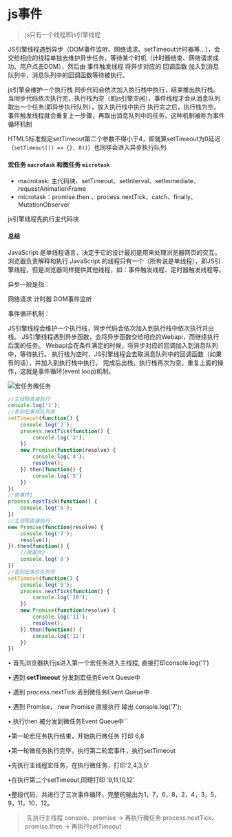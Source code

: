 # js事件
> js只有一个线程即js引擎线程

JS引擎线程遇到异步（DOM事件监听、网络请求、setTimeout计时器等...），会交给相应的线程单独去维护异步任务，等待某个时机（计时器结束、网络请求成功、用户点击DOM），然后由 事件触发线程 将异步对应的 回调函数 加入到消息队列中，消息队列中的回调函数等待被执行。

js引擎会维护一个执行栈 同步代码会依次加入执行栈中执行，结束推出执行栈。
当同步代码依次执行完，执行栈为空（即js引擎空闲），事件线程才会从消息队列取出一个任务(即异步执行队列），放入执行栈中执行
执行完之后，执行栈为空。事件触发线程就会重复上一步骤，再取出消息队列中的任务，这种机制被称为事件循环机制

HTML5标准规定setTimeout第二个参数不得小于4，即就算setTimeout为0延迟（`setTimeout(() => {}, 0))`）也同样会进入异步执行队列

#### 宏任务 `macrotask` 和微任务 `microtask`
+ macrotask: 主代码块、setTimeout、setInterval、setImmediate、requestAnimationFrame
+ microtask：promise.then 、process.nextTick、catch、finally、MutationObserver

js引擎线程先执行主代码块

#### 总结
JavaScript 是单线程语言，决定于它的设计最初是用来处理浏览器网页的交互。浏览器负责解释和执行 JavaScript 的线程只有一个（所有说是单线程），即JS引擎线程，但是浏览器同样提供其他线程，如：事件触发线程、定时器触发线程等。


异步一般是指：

网络请求
计时器
DOM事件监听



事件循环机制：

JS引擎线程会维护一个执行栈，同步代码会依次加入到执行栈中依次执行并出栈。
JS引擎线程遇到异步函数，会将异步函数交给相应的Webapi，而继续执行后面的任务。
Webapi会在条件满足的时候，将异步对应的回调加入到消息队列中，等待执行。
执行栈为空时，JS引擎线程会去取消息队列中的回调函数（如果有的话），并加入到执行栈中执行。
完成后出栈，执行栈再次为空，重复上面的操作，这就是事件循环(event loop)机制。

![宏任务微任务](E:\project\vue-blog-ts\src\assets\note\js\img\宏任务微任务.png)



```js
//主线程直接执行
console.log('1');
//丢到宏事件队列中
setTimeout(function() {
    console.log('2');
    process.nextTick(function() {
        console.log('3');
    })
    new Promise(function(resolve) {
        console.log('4');
        resolve();
    }).then(function() {
        console.log('5')
    })
})
//微事件1
process.nextTick(function() {
    console.log('6');
})
//主线程直接执行
new Promise(function(resolve) {
    console.log('7');
    resolve();
}).then(function() {
    //微事件2
    console.log('8')
})
//丢到宏事件队列中
setTimeout(function() {
    console.log('9');
    process.nextTick(function() {
        console.log('10');
    })
    new Promise(function(resolve) {
        console.log('11');
        resolve();
    }).then(function() {
        console.log('12')
    })
})
```

• 首先浏览器执行js进入第一个宏任务进入主线程, 直接打印console.log('1')

• 遇到 **setTimeout** 分发到宏任务Event Queue中

• 遇到 process.nextTick 丢到微任务Event Queue中

• 遇到 Promise， new Promise 直接执行 输出 console.log('7');

• 执行then 被分发到微任务Event Queue中``

•第一轮宏任务执行结束，开始执行微任务 打印 6,8

•第一轮微任务执行完毕，执行第二轮宏事件，执行setTimeout

•先执行主线程宏任务，在执行微任务，打印'2,4,3,5'

•在执行第二个setTimeout,同理打印 ‘9,11,10,12’

•整段代码，共进行了三次事件循环，完整的输出为1，7，6，8，2，4，3，5，9，11，10，12。

> ​	先执行主线程  console、promise -> 再执行微任务 process.nextTick、promise.then -> 再执行setTimeout  



